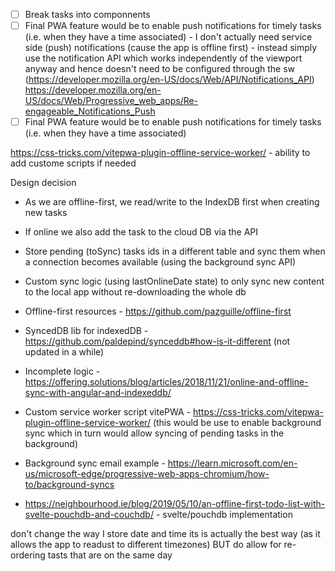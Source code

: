 - [ ] Break tasks into componnents
- [ ] Final PWA feature would be to enable push notifications for timely tasks (i.e. when they have a time associated) - I don't actually need service side (push) notifications (cause the app is offline first) - instead simply use the notification API which works independently of the viewport anyway and hence doesn't need to be configured through the sw
      (https://developer.mozilla.org/en-US/docs/Web/API/Notifications_API)
      https://developer.mozilla.org/en-US/docs/Web/Progressive_web_apps/Re-engageable_Notifications_Push
- [ ] Final PWA feature would be to enable push notifications for timely tasks (i.e. when they have a time associated)

https://css-tricks.com/vitepwa-plugin-offline-service-worker/ - ability to add custome scripts if needed

Design decision

- As we are offline-first, we read/write to the IndexDB first when creating new tasks
- If online we also add the task to the cloud DB via the API
- Store pending (toSync) tasks ids in a different table and sync them when a connection becomes available (using the background sync API)
- Custom sync logic (using lastOnlineDate state) to only sync new content to the local app without re-downloading the whole db

- Offline-first resources - https://github.com/pazguille/offline-first
- SyncedDB lib for indexedDB - https://github.com/paldepind/synceddb#how-is-it-different (not updated in a while)
- Incomplete logic - https://offering.solutions/blog/articles/2018/11/21/online-and-offline-sync-with-angular-and-indexeddb/
- Custom service worker script vitePWA - https://css-tricks.com/vitepwa-plugin-offline-service-worker/ (this would be use to enable background sync which in turn would allow syncing of pending tasks in the background)
- Background sync email example - https://learn.microsoft.com/en-us/microsoft-edge/progressive-web-apps-chromium/how-to/background-syncs
- https://neighbourhood.ie/blog/2019/05/10/an-offline-first-todo-list-with-svelte-pouchdb-and-couchdb/ - svelte/pouchdb implementation

don't change the way I store date and time its is actually the best way (as it allows the app to readust to different timezones) BUT do allow for re-ordering tasts that are on the same day
